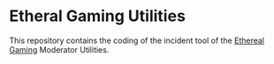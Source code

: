 # Etheral Gaming Utilities

This repository contains the coding of the incident tool of the 
[Ethereal Gaming](http://ethereal-gaming.com/) Moderator Utilities.
